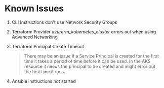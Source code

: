 # Known Issues

1. CLI Instructions don't use Network Security Groups

1. Terraform Provider _azurerm_kubernetes_cluster_ errors out when using Advanced Networking

1. Terraform Principal Create Timeout
    
    > There may be an issue if a Service Principal is created for the first time it takes a period of time before it can be used.
    > In the AKS resource it needs the principal to be created and might error out the first time it runs.

1. Ansible Instructions not started